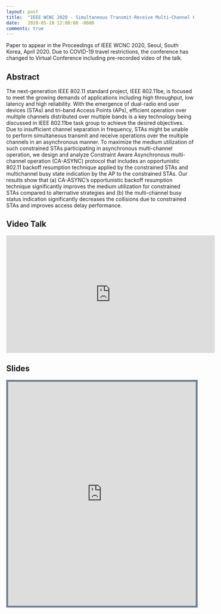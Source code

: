 ```yaml
---
layout: post
title:  "IEEE WCNC 2020 - Simultaneous Transmit-Receive Multi-Channel Operation in Next-Generation WLANs"
date:   2020-05-18 12:00:00 -0600
comments: true
---
```


Paper to appear in the Proceedings of IEEE WCNC 2020, Seoul, South Korea, April 2020. 
Due to COVID-19 travel restrictions, the conference has changed to Virtual Conference including pre-recorded video of the talk.

## Abstract

The next-generation IEEE 802.11 standard project, IEEE 802.11be, is focused to meet the growing demands 
of applications including high throughput, low latency and high reliability. With the emergence of dual-radio 
end user devices (STAs) and tri-band Access Points (APs), efficient operation over multiple channels distributed 
over multiple bands is a key technology being discussed in IEEE 802.11be task group to achieve the desired objectives. 
Due to insufficient channel separation in frequency, STAs might be unable to perform simultaneous transmit and receive
operations over the multiple channels in an asynchronous manner. To maximize the medium utilization of such constrained 
STAs participating in asynchronous multi-channel operation, we design and analyze Constraint Aware Asynchronous multi-channel 
operation (CA-ASYNC) protocol that includes an opportunistic 802.11 backoff resumption technique applied by the constrained 
STAs and multichannel busy state indication by the AP to the constrained STAs. Our results show that (a) CA-ASYNC’s 
opportunistic backoff resumption technique significantly improves the medium utilization for constrained STAs compared 
to alternative strategies and (b) the multi-channel busy status indication significantly decreases the collisions due 
to constrained STAs and improves access delay performance.

## Video Talk

<p align = "center">
<iframe width="560" height="315" src="https://www.youtube.com/embed/7TZcKajH2X0" frameborder="0" 
allow="accelerometer; autoplay; encrypted-media; gyroscope; picture-in-picture" allowfullscreen></iframe>
</p>

## Slides

<p align = "center">
<iframe src="https://nbviewer.jupyter.org/github/sharan-naribole/sharan-naribole.github.io/blob/master/pdfs/wcnc_2020_str_constraints.pdf" width="100%" height="600px" style="border:thick solid #708090 ;">Your browser does not support the PDF embedding. </iframe>
</p>
